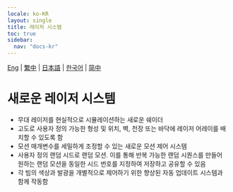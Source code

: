 ```yaml
---
locale: ko-KR
layout: single
title: 레이저 시스템
toc: true
sidebar:
  nav: "docs-kr"
---
```

[Eng](/dancexr/features/laser) | [繁中](/tw/dancexr/features/laser) | [日本語](/jp/dancexr/features/laser) | [한국어](/kr/dancexr/features/laser) | [简中](/zh/dancexr/features/laser)

# 새로운 레이저 시스템
* 무대 레이저를 현실적으로 시뮬레이션하는 새로운 쉐이더
* 고도로 사용자 정의 가능한 형성 및 위치, 벽, 천장 또는 바닥에 레이저 어레이를 배치할 수 있도록 함
* 모션 매개변수를 세밀하게 조정할 수 있는 새로운 모션 제어 시스템
* 사용자 정의 랜덤 시드로 랜덤 모션. 이를 통해 반복 가능한 랜덤 시퀀스를 만들어 원하는 랜덤 모션을 동일한 시드 번호를 지정하여 저장하고 공유할 수 있음
* 각 빔의 색상과 발광을 개별적으로 제어하기 위한 향상된 자동 업데이트 시스템과 함께 작동함